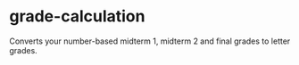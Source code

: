 # grade-calculation
Converts your number-based midterm 1, midterm 2 and final grades to letter grades.
